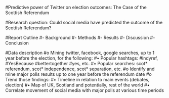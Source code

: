 #Predictive power of Twitter on election outcomes: The Case of the Scottish Referendum

#Research question: Could social media have predicted the outcome of the Scottish Referendum?

#Report Outline
#-	Background
#-	Methods
#-	Results
#-	Discussion
#-	Conclusion

#Data description 
#o	Mining twitter, facebook, google searches, up to 1 year before the election, for the following:
#•	Popular hashtags: #indyref, #YesBecause #bettertogether #yes, etc.
#•	Popular searches: scot* referendum, scot* independence, scot* separation, etc. 
#o	Identify and mine major polls results up to one year before the referendum date
#o	Trend those findings:
#•	Timeline in relation to main events (debates, election)
#•	Map of UK, Scotland and potentially, rest of the world 
#•	Correlate movement of social media with major polls at various time periods

